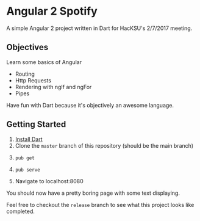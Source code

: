 # Angular 2 Spotify
A simple Angular 2 project written in Dart for HacKSU's 2/7/2017 meeting.

## Objectives
Learn some basics of Angular
* Routing
* Http Requests
* Rendering with ngIf and ngFor
* Pipes

Have fun with Dart because it's objectively an awesome language.

## Getting Started
1. [Install Dart](https://www.dartlang.org/install)
2. Clone the `master` branch of this repository (should be the main branch)
3.     pub get
4.     pub serve
5. Navigate to localhost:8080

You should now have a pretty boring page with some text displaying.

Feel free to checkout the `release` branch to see what this project looks like completed.
